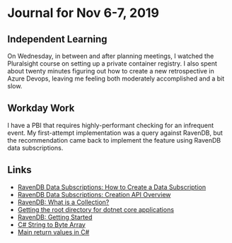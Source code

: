 # Journal for Nov 6-7, 2019

## Independent Learning

On Wednesday, in between and after planning meetings, I watched the Pluralsight course on setting up a private container registry. I also spent about twenty minutes figuring out how to create a new retrospective in Azure Devops, leaving me feeling both moderately accomplished and a bit slow.

## Workday Work

I have a PBI that requires highly-performant checking for an infrequent event. My first-attempt implementation was a query against RavenDB, but the recommendation came back to implement the feature using RavenDB data subscriptions.

## Links

* [RavenDB Data Subscriptions: How to Create a Data Subscription](https://ravendb.net/docs/article-page/4.1/csharp/client-api/data-subscriptions/creation/how-to-create-data-subscription)
* [RavenDB Data Subscriptions: Creation API Overview](https://ravendb.net/docs/article-page/4.1/csharp/client-api/data-subscriptions/creation/api-overview#create-and-createasync-overloads-summary)
* [RavenDB: What is a Collection?](https://ravendb.net/docs/article-page/4.1/Csharp/client-api/faq/what-is-a-collection)
* [Getting the root directory for dotnet core applications](http://codebuckets.com/2017/10/19/getting-the-root-directory-path-for-net-core-applications/)
* [RavenDB: Getting Started](https://ravendb.net/docs/article-page/4.1/csharp/start/getting-started#client)
* [C# String to Byte Array](https://www.c-sharpcorner.com/article/c-sharp-string-to-byte-array/)
* [Main return values in C#](https://docs.microsoft.com/en-us/dotnet/csharp/programming-guide/main-and-command-args/main-return-values)
